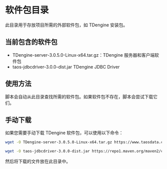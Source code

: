 # 软件包目录

此目录用于存放项目所需的外部软件包，如 TDengine 安装包。

## 当前包含的软件包

- TDengine-server-3.0.5.0-Linux-x64.tar.gz：TDengine 服务器和客户端软件包
- taos-jdbcdriver-3.0.0-dist.jar TDengine JDBC Driver

## 使用方法

脚本会自动从此目录查找所需的软件包。如果软件包不存在，脚本会尝试下载它们。

## 手动下载

如果您需要手动下载 TDengine 软件包，可以使用以下命令：

```bash
wget -O TDengine-server-3.0.5.0-Linux-x64.tar.gz https://www.taosdata.com/assets-download/3.0/TDengine-server-3.0.5.0-Linux-x64.tar.gz
```
```bash
wget -O taos-jdbcdriver-3.0.0-dist.jar https://repo1.maven.org/maven2/com/taosdata/jdbc/taos-jdbcdriver/3.0.0/taos-jdbcdriver-3.0.0-dist.jar
```
然后将下载的文件放在此目录中。
